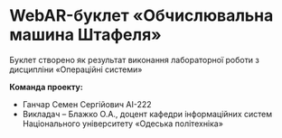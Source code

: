 # WebAR-буклет «Обчислювальна машина Штафеля»
Буклет створено як результат виконання лабораторної роботи з дисципліни «Операційні системи»

**Команда проекту:**
+ Ганчар Семен Сергiйович АI-222
+ Викладач – Блажко О.А., доцент кафедри інформаційних систем Національного університету «Одеська політехніка»
